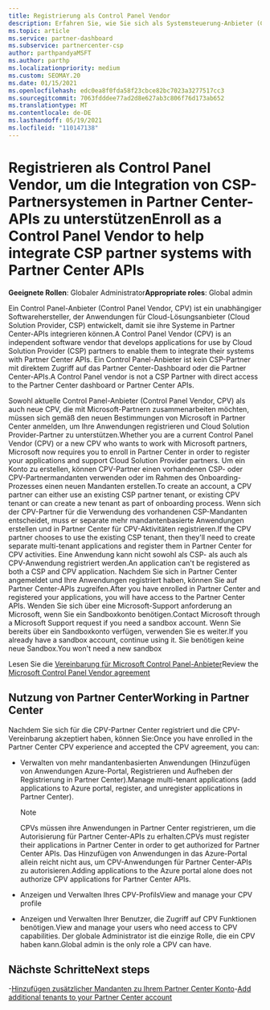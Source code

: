```yaml
---
title: Registrierung als Control Panel Vendor
description: Erfahren Sie, wie Sie sich als Systemsteuerung-Anbieter (CPV) bei Partner Center damit Sie CSP-Partnersysteme besser in Partner Center-APIs integrieren können.
ms.topic: article
ms.service: partner-dashboard
ms.subservice: partnercenter-csp
author: parthpandyaMSFT
ms.author: parthp
ms.localizationpriority: medium
ms.custom: SEOMAY.20
ms.date: 01/15/2021
ms.openlocfilehash: edc0ea8f0fda58f23cbce82bc7023a3277517cc3
ms.sourcegitcommit: 7063fdddee77ad2d8e627ab3c806f76d173ab652
ms.translationtype: MT
ms.contentlocale: de-DE
ms.lasthandoff: 05/19/2021
ms.locfileid: "110147138"
---
```

# <a name="enroll-as-a-control-panel-vendor-to-help-integrate-csp-partner-systems-with-partner-center-apis"></a><span data-ttu-id="17f97-103">Registrieren als Control Panel Vendor, um die Integration von CSP-Partnersystemen in Partner Center-APIs zu unterstützen</span><span class="sxs-lookup"><span data-stu-id="17f97-103">Enroll as a Control Panel Vendor to help integrate CSP partner systems with Partner Center APIs</span></span>


<span data-ttu-id="17f97-104">**Geeignete Rollen**: Globaler Administrator</span><span class="sxs-lookup"><span data-stu-id="17f97-104">**Appropriate roles**: Global admin</span></span>

<span data-ttu-id="17f97-105">Ein Control Panel-Anbieter (Control Panel Vendor, CPV) ist ein unabhängiger Softwarehersteller, der Anwendungen für Cloud-Lösungsanbieter (Cloud Solution Provider, CSP) entwickelt, damit sie ihre Systeme in Partner Center-APIs integrieren können.</span><span class="sxs-lookup"><span data-stu-id="17f97-105">A Control Panel Vendor (CPV) is an independent software vendor that develops applications for use by Cloud Solution Provider (CSP) partners to enable them to integrate their systems with Partner Center APIs.</span></span> <span data-ttu-id="17f97-106">Ein Control Panel-Anbieter ist kein CSP-Partner mit direktem Zugriff auf das Partner Center-Dashboard oder die Partner Center-APIs.</span><span class="sxs-lookup"><span data-stu-id="17f97-106">A Control Panel vendor is not a CSP Partner with direct access to the Partner Center dashboard or Partner Center APIs.</span></span>

<span data-ttu-id="17f97-107">Sowohl aktuelle Control Panel-Anbieter (Control Panel Vendor, CPV) als auch neue CPV, die mit Microsoft-Partnern zusammenarbeiten möchten, müssen sich gemäß den neuen Bestimmungen von Microsoft in Partner Center anmelden, um Ihre Anwendungen registrieren und Cloud Solution Provider-Partner zu unterstützen.</span><span class="sxs-lookup"><span data-stu-id="17f97-107">Whether you are a current Control Panel Vendor (CPV) or a new CPV who wants to work with Microsoft partners, Microsoft now requires you to enroll in Partner Center in order to register your applications and support Cloud Solution Provider partners.</span></span> <span data-ttu-id="17f97-108">Um ein Konto zu erstellen, können CPV-Partner einen vorhandenen CSP- oder CPV-Partnermandanten verwenden oder im Rahmen des Onboarding-Prozesses einen neuen Mandanten erstellen.</span><span class="sxs-lookup"><span data-stu-id="17f97-108">To create an account, a CPV partner can either use an existing CSP partner tenant, or existing CPV tenant or can create a new tenant as part of onboarding process.</span></span> <span data-ttu-id="17f97-109">Wenn sich der CPV-Partner für die Verwendung des vorhandenen CSP-Mandanten entscheidet, muss er separate mehr mandantenbasierte Anwendungen erstellen und in Partner Center für CPV-Aktivitäten registrieren.</span><span class="sxs-lookup"><span data-stu-id="17f97-109">If the CPV partner chooses to use the existing CSP tenant, then they'll need to create separate multi-tenant applications and register them in Partner Center for CPV activities.</span></span> <span data-ttu-id="17f97-110">Eine Anwendung kann nicht sowohl als CSP- als auch als CPV-Anwendung registriert werden.</span><span class="sxs-lookup"><span data-stu-id="17f97-110">An application can't be registered as both a CSP and CPV application.</span></span> <span data-ttu-id="17f97-111">Nachdem Sie sich in Partner Center angemeldet und Ihre Anwendungen registriert haben, können Sie auf Partner Center-APIs zugreifen.</span><span class="sxs-lookup"><span data-stu-id="17f97-111">After you have enrolled in Partner Center and registered your applications, you will have access to the Partner Center APIs.</span></span>  <span data-ttu-id="17f97-112">Wenden Sie sich über eine Microsoft-Support anforderung an Microsoft, wenn Sie ein Sandboxkonto benötigen.</span><span class="sxs-lookup"><span data-stu-id="17f97-112">Contact Microsoft through a Microsoft Support request if you need a sandbox account.</span></span> <span data-ttu-id="17f97-113">Wenn Sie bereits über ein Sandboxkonto verfügen, verwenden Sie es weiter.</span><span class="sxs-lookup"><span data-stu-id="17f97-113">If you already have a sandbox account, continue using it.</span></span> <span data-ttu-id="17f97-114">Sie benötigen keine neue Sandbox.</span><span class="sxs-lookup"><span data-stu-id="17f97-114">You won't need a new sandbox</span></span>

<span data-ttu-id="17f97-115">Lesen Sie die [Vereinbarung für Microsoft Control Panel-Anbieter](https://go.microsoft.com/fwlink/?linkid=2055198)</span><span class="sxs-lookup"><span data-stu-id="17f97-115">Review the [Microsoft Control Panel Vendor agreement](https://go.microsoft.com/fwlink/?linkid=2055198)</span></span>


## <a name="working-in-partner-center"></a><span data-ttu-id="17f97-116">Nutzung von Partner Center</span><span class="sxs-lookup"><span data-stu-id="17f97-116">Working in Partner Center</span></span>

<span data-ttu-id="17f97-117">Nachdem Sie sich für die CPV-Partner Center registriert und die CPV-Vereinbarung akzeptiert haben, können Sie:</span><span class="sxs-lookup"><span data-stu-id="17f97-117">Once you have enrolled in the Partner Center CPV experience and accepted the CPV agreement, you can:</span></span>

- <span data-ttu-id="17f97-118">Verwalten von mehr mandantenbasierten Anwendungen (Hinzufügen von Anwendungen Azure-Portal, Registrieren und Aufheben der Registrierung in Partner Center).</span><span class="sxs-lookup"><span data-stu-id="17f97-118">Manage multi-tenant applications (add applications to Azure portal, register, and unregister applications in Partner Center).</span></span>

    >[!Note] 
    ><span data-ttu-id="17f97-119">CPVs müssen ihre Anwendungen in Partner Center registrieren, um die Autorisierung für Partner Center-APIs zu erhalten.</span><span class="sxs-lookup"><span data-stu-id="17f97-119">CPVs must register their applications in Partner Center in order to get authorized for Partner Center APIs.</span></span> <span data-ttu-id="17f97-120">Das Hinzufügen von Anwendungen in das Azure-Portal allein reicht nicht aus, um CPV-Anwendungen für Partner Center-APIs zu autorisieren.</span><span class="sxs-lookup"><span data-stu-id="17f97-120">Adding applications to the Azure portal alone does not authorize CPV applications for Partner Center APIs.</span></span> 

- <span data-ttu-id="17f97-121">Anzeigen und Verwalten Ihres CPV-Profils</span><span class="sxs-lookup"><span data-stu-id="17f97-121">View and manage your CPV profile</span></span> 

- <span data-ttu-id="17f97-122">Anzeigen und Verwalten Ihrer Benutzer, die Zugriff auf CPV Funktionen benötigen.</span><span class="sxs-lookup"><span data-stu-id="17f97-122">View and manage your users who need access to CPV capabilities.</span></span> <span data-ttu-id="17f97-123">Der globale Administrator ist die einzige Rolle, die ein CPV haben kann.</span><span class="sxs-lookup"><span data-stu-id="17f97-123">Global admin is the only role a CPV can have.</span></span>

## <a name="next-steps"></a><span data-ttu-id="17f97-124">Nächste Schritte</span><span class="sxs-lookup"><span data-stu-id="17f97-124">Next steps</span></span>

<span data-ttu-id="17f97-125">-[Hinzufügen zusätzlicher Mandanten zu Ihrem Partner Center Konto](multi-tenant-account.md)</span><span class="sxs-lookup"><span data-stu-id="17f97-125">-[Add additional tenants to your Partner Center account](multi-tenant-account.md)</span></span>
